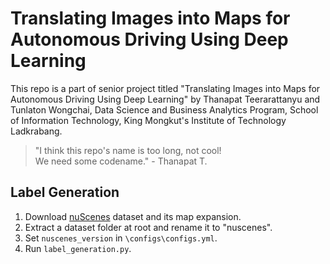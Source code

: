 # Translating Images into Maps for Autonomous Driving Using Deep Learning

This repo is a part of senior project titled "Translating Images into Maps for Autonomous Driving Using Deep Learning" by Thanapat Teerarattanyu and Tunlaton Wongchai, Data Science and Business Analytics Program, School of Information Technology, King Mongkut's Institute of Technology Ladkrabang.

> "I think this repo's name is too long, not cool!<br>
> We need some codename." - Thanapat T.


## Label Generation
1. Download [nuScenes](https://www.nuscenes.org/nuscenes) dataset and its map expansion.
2. Extract a dataset folder at root and rename it to "nuscenes".
3. Set `nuscenes_version` in `\configs\configs.yml`.
3. Run `label_generation.py`.